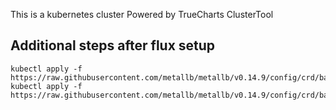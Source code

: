 This is a kubernetes cluster Powered by TrueCharts ClusterTool

## Additional steps after flux setup

```shell
kubectl apply -f https://raw.githubusercontent.com/metallb/metallb/v0.14.9/config/crd/bases/metallb.io_ipaddresspools.yaml
kubectl apply -f https://raw.githubusercontent.com/metallb/metallb/v0.14.9/config/crd/bases/metallb.io_l2advertisements.yaml
```
